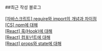 ##최근 작성 블로그<br/><br/>
<a href=https://gapus.tistory.com/42>[자바스크립트] require와 import의 개념과 차이점</a></br><a href=https://gapus.tistory.com/39>[CS] npm에 대해</a></br><a href=https://gapus.tistory.com/38>[React] 훅(Hook)에 대해</a></br><a href=https://gapus.tistory.com/37>[React] 컴포넌트에 대해</a></br><a href=https://gapus.tistory.com/36>[React] props와 state에 대해</a></br>